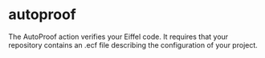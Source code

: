 # autoproof
The AutoProof action verifies your Eiffel code.
It requires that your repository contains an .ecf file describing the configuration of your project.
